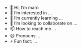 - 👋 Hi, I’m maro
- 👀 I’m interested in ...
- 🌱 I’m currently learning ...
- 💞️ I’m looking to collaborate on ...
- 📫 How to reach me ...
- 😄 Pronouns: ...
- ⚡ Fun fact: ...

<!---
maaroow/maaroow is a ✨ special ✨ repository because its `README.md` (this file) appears on your GitHub profile.
You can click the Preview link to take a look at your changes.
--->
